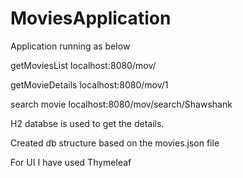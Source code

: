 # MoviesApplication

Application running as below 

getMoviesList
localhost:8080/mov/

getMovieDetails
localhost:8080/mov/1

search movie
localhost:8080/mov/search/Shawshank

H2 databse is used to get the details.

Created db structure based on the movies.json file

For UI I have used Thymeleaf



